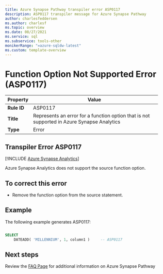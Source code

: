 ```yaml
---
title: Azure Synapse Pathway transpiler error ASP0117
description: ASP0117 transpiler message for Azure Synapse Pathway
author: charlesfeddersen
ms.author: charlesf
ms.topic: overview
ms.date: 08/27/2021
ms.service: sql
ms.subservice: tools-other
monikerRange: "=azure-sqldw-latest"
ms.custom: template-overview 
---
```


# Function Option Not Supported Error (ASP0117)

|Property|Value|
|-|-|
| **Rule ID** | ASP0117 |
| **Title** | Represents an error for a function option that is not supported in Azure Synapse Analytics |
| **Type** | Error |

## Transpiler Error ASP0117
[!INCLUDE [Azure Synapse Analytics](../../../includes/applies-to-version/asa.md)]

Azure Synapse Analytics does not support the source function option.

## To correct this error

* Remove the function option from the source statement.

## Example

The following example generates ASP0117:

```sql

SELECT
    DATEADD( 'MILLENNIUM', 1, column1 )     -- ASP0117

```

## Next steps

Review the [FAQ Page](../pathway-faq.yml) for additional information on Azure Synapse Pathway
